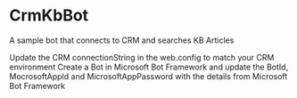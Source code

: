 # CrmKbBot
A sample bot that connects to CRM and searches KB Articles

Update the CRM connectionString in the web.config to match your CRM environment
Create a Bot in Microsoft Bot Framework and update the BotId, MocrosoftAppId and MicrosoftAppPassword with the details from Microsoft Bot Framework